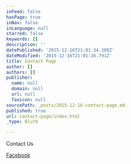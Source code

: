 ```yaml
---
inFeed: false
hasPage: true
inNav: false
inLanguage: null
starred: false
keywords: []
description: ''
datePublished: '2015-12-16T21:01:34.389Z'
dateModified: '2015-12-16T21:01:16.791Z'
title: Contact Page
author: []
authors: []
publisher:
  name: null
  domain: null
  url: null
  favicon: null
sourcePath: _posts/2015-12-16-contact-page.md
published: true
url: contact-page/index.html
_type: Blurb

---
```

Contact Us

[Facebook][0]

[0]: https://www.facebook.com/CubanCigarInc/